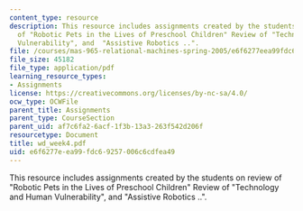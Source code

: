 ```yaml
---
content_type: resource
description: This resource includes assignments created by the students on review
  of "Robotic Pets in the Lives of Preschool Children" Review of "Technology and Human
  Vulnerability", and  "Assistive Robotics ..".
file: /courses/mas-965-relational-machines-spring-2005/e6f6277eea99fdc69257006c6cdfea49_wd_week4.pdf
file_size: 45182
file_type: application/pdf
learning_resource_types:
- Assignments
license: https://creativecommons.org/licenses/by-nc-sa/4.0/
ocw_type: OCWFile
parent_title: Assignments
parent_type: CourseSection
parent_uid: af7c6fa2-6acf-1f3b-13a3-263f542d206f
resourcetype: Document
title: wd_week4.pdf
uid: e6f6277e-ea99-fdc6-9257-006c6cdfea49
---
```

This resource includes assignments created by the students on review of "Robotic Pets in the Lives of Preschool Children" Review of "Technology and Human Vulnerability", and  "Assistive Robotics ..".